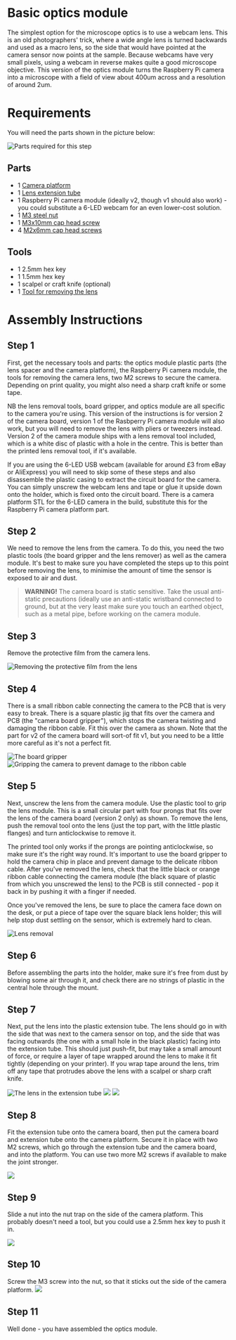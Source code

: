 # Basic optics module
The simplest option for the microscope optics is to use a webcam lens.  This is an old photographers' trick, where a wide angle lens is turned backwards and used as a macro lens, so the side that would have pointed at the camera sensor now points at the sample.  Because webcams have very small pixels, using a webcam in reverse makes quite a good microscope objective.  This version of the optics module turns the Raspberry Pi camera into a microscope with a field of view about 400um across and a resolution of around 2um.

# Requirements
You will need the parts shown in the picture below:

![Parts required for this step](./images/basic_optics_module_parts.jpg)

## Parts
*   1 [Camera platform](./parts/camera_platform)
*   1 [Lens extension tube](./parts/lens_spacer)
*   1 Raspberry Pi camera module (ideally v2, though v1 should also work) - you could substitute a 6-LED webcam for an even lower-cost solution.
*   1 [M3 steel nut](./parts/m3_nut)
*   1 [M3x10mm cap head screw](./parts/m3x10mm_cap_head)
*   4 [M2x6mm cap head screws](./parts/m2x6mm_cap_head)

## Tools
*   1 2.5mm hex key
*   1 1.5mm hex key
*   1 scalpel or craft knife (optional)
*   1 [Tool for removing the lens](./parts/camera_lens_removal_tools)

# Assembly Instructions
## Step 1
First, get the necessary tools and parts: the optics module plastic parts (the lens spacer and the camera platform), the Raspberry Pi camera module, the tools for removing the camera lens, two M2 screws to secure the camera.  Depending on print quality, you might also need a sharp craft knife or some tape.
 
NB the lens removal tools, board gripper, and optics module are all specific to the camera you're using.  This version of the instructions is for version 2 of the camera board, version 1 of the Rasbperry Pi camera module will also work, but you will need to remove the lens with pliers or tweezers instead.  Version 2 of the camera module ships with a lens removal tool included, which is a white disc of plastic with a hole in the centre.  This is better than the printed lens removal tool, if it's available.

If you are using the 6-LED USB webcam (available for around £3 from eBay or AliExpress) you will need to skip some of these steps and also disassemble the plastic casing to extract the circuit board for the camera.  You can simply unscrew the webcam lens and tape or glue it upside down onto the holder, which is fixed onto the circuit board.  There is a camera platform STL for the 6-LED camera in the build, substitute this for the Raspberry Pi camera platform part.

## Step 2
We need to remove the lens from the camera.  To do this, you need the two plastic tools (the board gripper and the lens remover) as well as the camera module.  It's best to make sure you have completed the steps up to this point before removing the lens, to minimise the amount of time the sensor is exposed to air and dust.

> **WARNING!** The camera board is static sensitive.  Take the usual anti-static precautions (ideally use an anti-static wristband connected to ground, but at the very least make sure you touch an earthed object, such as a metal pipe, before working on the camera module.

## Step 3
Remove the protective film from the camera lens.

![Removing the protective film from the lens](./images/picam2_film_removal.jpg)

## Step 4
There is a small ribbon cable connecting the camera to the PCB that is very easy to break.  There is a square plastic jig that fits over the camera and PCB (the "camera board gripper"), which stops the camera twisting and damaging the ribbon cable.  Fit this over the camera as shown.  Note that the part for v2 of the camera board will sort-of fit v1, but you need to be a little more careful as it's not a perfect fit.

![The board gripper](./images/picam2_board_gripper_1.jpg)
![Gripping the camera to prevent damage to the ribbon cable](./images/picam2_board_gripper_2.jpg)

## Step 5
Next, unscrew the lens from the camera module.  Use the plastic tool to grip the lens module.  This is a small circular part with four prongs that fits over the lens of the camera board (version 2 only) as shown.  To remove the lens, push the removal tool onto the lens (just the top part, with the little plastic flanges) and turn anticlockwise to remove it.
 
The printed tool only works if the prongs are pointing anticlockwise, so make sure it's the right way round.  It's important to use the board gripper to hold the camera chip in place and prevent damage to the delicate ribbon cable.  After you've removed the lens, check that the little black or orange ribbon cable connecting the camera module (the black square of plastic from which you unscrewed the lens) to the PCB is still connected - pop it back in by pushing it with a finger if needed.

Once you've removed the lens, be sure to place the camera face down on the desk, or put a piece of tape over the square black lens holder; this will help stop dust settling on the sensor, which is extremely hard to clean.

![Lens removal](./images/picam2_lens_removal.jpg)

## Step 6
Before assembling the parts into the holder, make sure it's free from dust by blowing some air through it, and check there are no strings of plastic in the central hole through the mount.

## Step 7
Next, put the lens into the plastic extension tube.  The lens should go in with the side that was next to the camera sensor on top, and the side that was facing outwards (the one with a small hole in the black plastic) facing into the extension tube.  This should just push-fit, but may take a small amount of force, or  require a layer of tape wrapped around the lens to make it fit tightly (depending on your printer).  If you wrap tape around the lens, trim off any tape that protrudes above the lens with a scalpel or sharp craft knife.

![The lens in the extension tube](./images/insert_camera_lens.jpg)
![](./images/lens_insertion_2.jpg)
![](./images/lens_insertion_3.jpg)

## Step 8
Fit the extension tube onto the camera board, then put the camera board and extension tube onto the camera platform.  Secure it in place with two M2 screws, which go through the extension tube and the camera board, and into the platform.  You can use two more M2 screws if available to make the joint stronger.

![](./images/mount_to_camera_platform.jpg)

## Step 9
Slide a nut into the nut trap on the side of the camera platform.  This probably doesn't need a tool, but you could use a 2.5mm hex key to push it in.

![](./images/slide_in_nut_camera_platform.jpg)

## Step 10
Screw the M3 screw into the nut, so that it sticks out the side of the camera platform.
![](./images/camera_platform_mounting_screw.jpg)

## Step 11
Well done - you have assembled the optics module.


